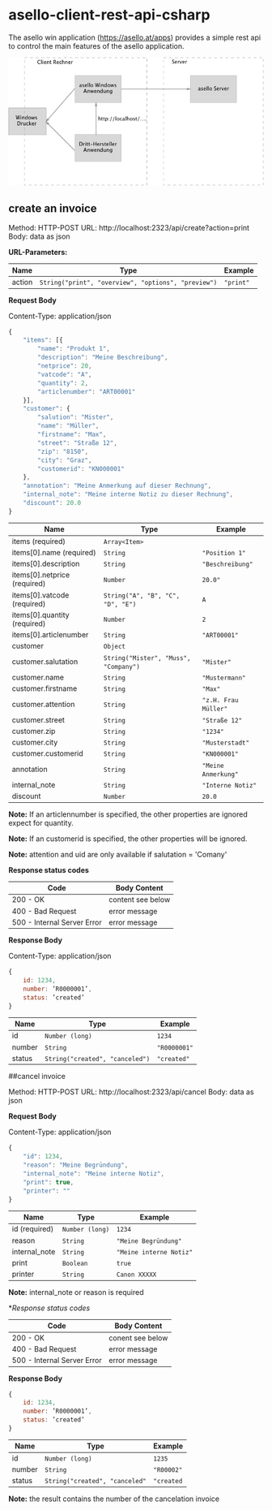 # asello-client-rest-api-csharp

The asello win application (https://asello.at/apps) provides a simple rest api to control the main features of the asello application.

![definition](https://github.com/asello/asello-client-rest-api/blob/master/asello%20ClientAPI%20Rest.png?raw=true)

## create an invoice

Method: HTTP-POST
URL: http://localhost:2323/api/create?action=print
Body: data as json

**URL-Parameters:**

Name|Type|Example|
---|---|---|
action|```String("print", "overview", "options", "preview")```|```"print"```|

**Request Body**

Content-Type: application/json

```javascript
{
    "items": [{
        "name": "Produkt 1",
        "description": "Meine Beschreibung",
        "netprice": 20,
        "vatcode": "A",
        "quantity": 2,
        "articlenumber": "ART00001"
    }],
    "customer": {
        "salution": "Mister",
        "name": "Müller",
        "firstname": "Max",
        "street": "Straße 12",
        "zip": "8150",
        "city": "Graz",
        "customerid": "KN000001"
    },
    "annotation": "Meine Anmerkung auf dieser Rechnung",
    "internal_note": "Meine interne Notiz zu dieser Rechnung",
    "discount": 20.0
}
```

Name|Type|Example|
---|---|---|
items (required)|```Array<Item>```||
items[0].name (required)|```String```|```"Position 1"```|
items[0].description|```String```|```"Beschreibung"```|
items[0].netprice (required)|```Number```|```20.0"```|
items[0].vatcode (required)|```String("A", "B", "C", "D", "E")```|```A```|
items[0].quantity (required)|```Number```|```2```|
items[0].articlenumber|```String```|```"ART00001"```|
customer|```Object```||
customer.salutation|```String("Mister", "Muss", "Company")```|```"Mister"```|
customer.name|```String```|```"Mustermann"```|
customer.firstname|```String```|```"Max"```|
customer.attention|```String```|```"z.H. Frau Müller"```|
customer.street|```String```|```"Straße 12"```|
customer.zip|```String```|```"1234"```|
customer.city|```String```|```"Musterstadt"```|
customer.customerid|```String```|```"KN000001"```|
annotation|```String```|```"Meine Anmerkung"```|
internal_note|```String```|```"Interne Notiz"```|
discount|```Number```|```20.0```|

**Note:** If an articlennumber is specified, the other properties are ignored expect for quantity.

**Note:** If an customerid is specified, the other properties will be ignored. 

**Note:** attention and uid are only available if salutation = 'Comany'



**Response status codes**

Code|Body Content|
---|---|
200 - OK|content see below|
400 - Bad Request|error message|
500 - Internal Server Error|error message|

**Response Body**

Content-Type: application/json

```javascript
{
    id: 1234,
    number: ’R0000001’,
    status: ’created’
}
```

Name|Type|Example|
---|---|---|
id|```Number (long)```|```1234```|
number|```String```|```"R0000001"```|
status|```String("created", "canceled")```|```"created"```|

##cancel invoice

Method: HTTP-POST
URL: http://localhost:2323/api/cancel
Body: data as json

**Request Body**

Content-Type: application/json

```javascript
{
    "id": 1234,
    "reason": "Meine Begründung",
    "internal_note": "Meine interne Notiz",
    "print": true,
    "printer": ""
}
```

Name|Type|Example|
---|---|---|
id (required)|```Number (long)```|```1234```|
reason|```String```|```"Meine Begründung"```|
internal_note|```String```|```"Meine interne Notiz"```|
print|```Boolean```|```true```|
printer|```String```|```Canon XXXXX```|

**Note:** internal_note or reason is required

**Response status codes*

Code|Body Content|
---|---|
200 - OK|conent see below|
400 - Bad Request|error message|
500 - Internal Server Error|error message|

**Response Body**

```javascript
{
    id: 1234,
    number: ’R0000001’,
    status: ’created’
}
```

Name|Type|Example|
---|---|---|
id|```Number (long)```|```1235```|
number|```String```|```"R00002"```|
status|```String("created", "canceled"```|```"created```|

**Note:** the result contains the number of the cancelation invoice
